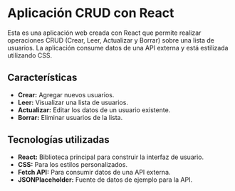 # Aplicación CRUD con React

Esta es una aplicación web creada con React que permite realizar operaciones CRUD (Crear, Leer, Actualizar y Borrar) sobre una lista de usuarios. La aplicación consume datos de una API externa y está estilizada utilizando CSS.

## Características

- **Crear:** Agregar nuevos usuarios.
- **Leer:** Visualizar una lista de usuarios.
- **Actualizar:** Editar los datos de un usuario existente.
- **Borrar:** Eliminar usuarios de la lista.

## Tecnologías utilizadas

- **React:** Biblioteca principal para construir la interfaz de usuario.
- **CSS:** Para los estilos personalizados.
- **Fetch API:** Para consumir datos de una API externa.
- **JSONPlaceholder:** Fuente de datos de ejemplo para la API.
